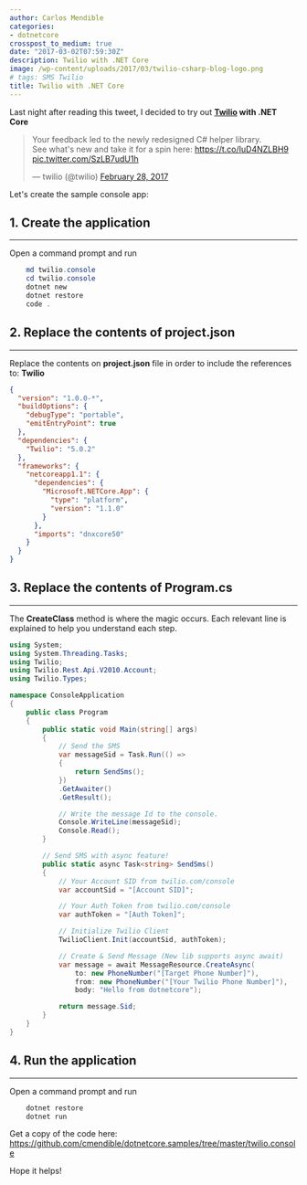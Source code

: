 ```yaml
---
author: Carlos Mendible
categories:
- dotnetcore
crosspost_to_medium: true
date: "2017-03-02T07:59:30Z"
description: Twilio with .NET Core
image: /wp-content/uploads/2017/03/twilio-csharp-blog-logo.png
# tags: SMS Twilio
title: Twilio with .NET Core
---
```

Last night after reading this tweet, I decided to try out **<a href="https://www.twilio.com/" target="_blank">Twilio</a> with .NET Core** 

<blockquote class="twitter-tweet" data-width="550">
  <p lang="en" dir="ltr">
    Your feedback led to the newly redesigned C# helper library. <br />See what's new and take it for a spin here: <a href="https://t.co/IuD4NZLBH9">https://t.co/IuD4NZLBH9</a> <a href="https://t.co/SzLB7udU1h">pic.twitter.com/SzLB7udU1h</a>
  </p>
  
  <p>
    &mdash; twilio (@twilio) <a href="https://twitter.com/twilio/status/836723837559537671">February 28, 2017</a>
  </p>
</blockquote>

Let's create the sample console app:

## 1. Create the application
---
Open a command prompt and run 
    
``` powershell
    md twilio.console
    cd twilio.console
    dotnet new
    dotnet restore
    code .
```

## 2. Replace the contents of project.json
---
Replace the contents on **project.json** file in order to include the references to: **Twilio**
    
``` json
{
  "version": "1.0.0-*",
  "buildOptions": {
    "debugType": "portable",
    "emitEntryPoint": true
  },
  "dependencies": {
    "Twilio": "5.0.2"
  },
  "frameworks": {
    "netcoreapp1.1": {
      "dependencies": {
        "Microsoft.NETCore.App": {
          "type": "platform",
          "version": "1.1.0"
        }
      },
      "imports": "dnxcore50"
    }
  }
}
```

## 3. Replace the contents of Program.cs
---
The **CreateClass** method is where the magic occurs. Each relevant line is explained to help you understand each step. 
    
``` csharp
using System;
using System.Threading.Tasks;
using Twilio;
using Twilio.Rest.Api.V2010.Account;
using Twilio.Types;

namespace ConsoleApplication
{
    public class Program
    {
        public static void Main(string[] args)
        {
            // Send the SMS
            var messageSid = Task.Run(() => 
            { 
                return SendSms(); 
            })
            .GetAwaiter()
            .GetResult();

            // Write the message Id to the console.
            Console.WriteLine(messageSid);
            Console.Read();
        }

        // Send SMS with async feature!
        public static async Task<string> SendSms()
        {
            // Your Account SID from twilio.com/console
            var accountSid = "[Account SID]";

            // Your Auth Token from twilio.com/console
            var authToken = "[Auth Token]";

            // Initialize Twilio Client
            TwilioClient.Init(accountSid, authToken);

            // Create & Send Message (New lib supports async await)
            var message = await MessageResource.CreateAsync(
                to: new PhoneNumber("[Target Phone Number]"),
                from: new PhoneNumber("[Your Twilio Phone Number]"),
                body: "Hello from dotnetcore");

            return message.Sid;
        }
    }
}
```

## 4. Run the application
---
Open a command prompt and run 
    
``` powershell
    dotnet restore
    dotnet run
```

Get a copy of the code here: <https://github.com/cmendible/dotnetcore.samples/tree/master/twilio.console>

Hope it helps!